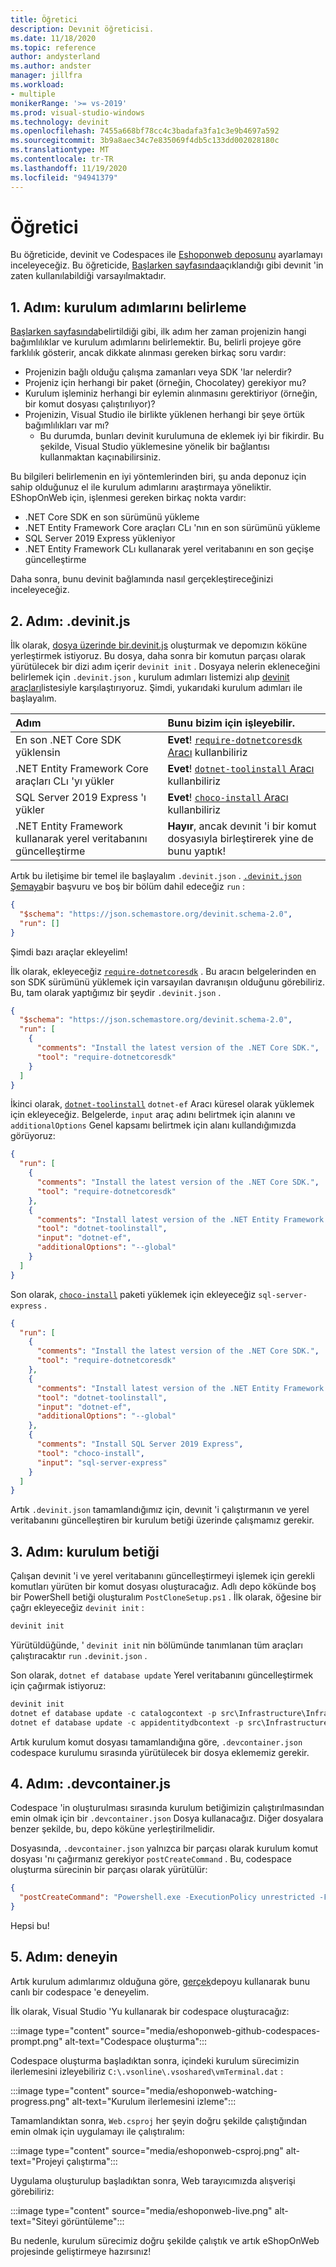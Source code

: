 ```yaml
---
title: Öğretici
description: Devınit öğreticisi.
ms.date: 11/18/2020
ms.topic: reference
author: andysterland
ms.author: andster
manager: jillfra
ms.workload:
- multiple
monikerRange: '>= vs-2019'
ms.prod: visual-studio-windows
ms.technology: devinit
ms.openlocfilehash: 7455a668bf78cc4c3badafa3fa1c3e9b4697a592
ms.sourcegitcommit: 3b9a8aec34c7e835069f4db5c133dd002028180c
ms.translationtype: MT
ms.contentlocale: tr-TR
ms.lasthandoff: 11/19/2020
ms.locfileid: "94941379"
---
```

# <a name="tutorial"></a>Öğretici

Bu öğreticide, devinit ve Codespaces ile [Eshoponweb deposunu](https://github.com/andysterland/eShopOnWeb) ayarlamayı inceleyeceğiz. Bu öğreticide, [Başlarken sayfasında](getting-started-with-devinit.md)açıklandığı gibi devınit 'in zaten kullanılabildiği varsayılmaktadır.

## <a name="step-1-determining-setup-steps"></a>1. Adım: kurulum adımlarını belirleme

[Başlarken sayfasında](getting-started-with-devinit.md)belirtildiği gibi, ilk adım her zaman projenizin hangi bağımlılıklar ve kurulum adımlarını belirlemektir. Bu, belirli projeye göre farklılık gösterir, ancak dikkate alınması gereken birkaç soru vardır:

- Projenizin bağlı olduğu çalışma zamanları veya SDK 'lar nelerdir?
- Projeniz için herhangi bir paket (örneğin, Chocolatey) gerekiyor mu?
- Kurulum işleminiz herhangi bir eylemin alınmasını gerektiriyor (örneğin, bir komut dosyası çalıştırılıyor)?
- Projenizin, Visual Studio ile birlikte yüklenen herhangi bir şeye örtük bağımlılıkları var mı?
  - Bu durumda, bunları devinit kurulumuna de eklemek iyi bir fikirdir. Bu şekilde, Visual Studio yüklemesine yönelik bir bağlantısı kullanmaktan kaçınabilirsiniz.

Bu bilgileri belirlemenin en iyi yöntemlerinden biri, şu anda deponuz için sahip olduğunuz el ile kurulum adımlarını araştırmaya yöneliktir. EShopOnWeb için, işlenmesi gereken birkaç nokta vardır:

- .NET Core SDK en son sürümünü yükleme
- .NET Entity Framework Core araçları CLı 'nın en son sürümünü yükleme
- SQL Server 2019 Express yükleniyor
- .NET Entity Framework CLı kullanarak yerel veritabanını en son geçişe güncelleştirme

Daha sonra, bunu devinit bağlamında nasıl gerçekleştireceğinizi inceleyeceğiz.

## <a name="step-2-the-devinitjson"></a>2. Adım: .devinit.js

İlk olarak, [ dosya üzerinde bir.devinit.js](devinit-json.md) oluşturmak ve depomızın köküne yerleştirmek istiyoruz. Bu dosya, daha sonra bir komutun parçası olarak yürütülecek bir dizi adım içerir `devinit init` . Dosyaya nelerin ekleneceğini belirlemek için `.devinit.json` , kurulum adımları listemizi alıp [devinit araçları](devinit-tool-list.md)listesiyle karşılaştırıyoruz. Şimdi, yukarıdaki kurulum adımları ile başlayalım.

| Adım                                                              | Bunu bizim için işleyebilir.                                                                        |
| :---------------------------------------------------------------- | :----------------------------------------------------------------------------------------------------  |
| En son .NET Core SDK yüklensin                                      | **Evet**! [ `require-dotnetcoresdk` Aracı](tool-require-dotnetcoresdk.md) kullanbiliriz                  |
| .NET Entity Framework Core araçları CLı 'yı yükler                      | **Evet**! [ `dotnet-toolinstall` Aracı](tool-dotnet-toolinstall.md) kullanbiliriz                        |
| SQL Server 2019 Express 'ı yükler                                   | **Evet**! [ `choco-install` Aracı](tool-choco-install.md) kullanbiliriz                                  |
| .NET Entity Framework kullanarak yerel veritabanını güncelleştirme                 | **Hayır**, ancak devınit 'i bir komut dosyasıyla birleştirerek yine de bunu yaptık!                               |

Artık bu iletişime bir temel ile başlayalım `.devinit.json` . [ `.devinit.json` Şemaya](https://json.schemastore.org/devinit.schema-2.0)bir başvuru ve boş bir bölüm dahil edeceğiz `run` :

```json
{
  "$schema": "https://json.schemastore.org/devinit.schema-2.0",
  "run": []
}
```

Şimdi bazı araçlar ekleyelim!

İlk olarak, ekleyeceğiz [`require-dotnetcoresdk`](tool-require-dotnetcoresdk.md) . Bu aracın belgelerinden en son SDK sürümünü yüklemek için varsayılan davranışın olduğunu görebiliriz. Bu, tam olarak yaptığımız bir şeydir `.devinit.json` .

```json
{
  "$schema": "https://json.schemastore.org/devinit.schema-2.0",
  "run": [
    {
      "comments": "Install the latest version of the .NET Core SDK.",
      "tool": "require-dotnetcoresdk"
    }
  ]
}
```

İkinci olarak, [`dotnet-toolinstall`](tool-dotnet-toolinstall.md) `dotnet-ef` Aracı küresel olarak yüklemek için ekleyeceğiz. Belgelerde, `input` araç adını belirtmek için alanını ve `additionalOptions` Genel kapsamı belirtmek için alanı kullandığımızda görüyoruz:

```json
{
  "run": [
    {
      "comments": "Install the latest version of the .NET Core SDK.",
      "tool": "require-dotnetcoresdk"
    },
    {
      "comments": "Install latest version of the .NET Entity Framework Core Tools CLI.",
      "tool": "dotnet-toolinstall",
      "input": "dotnet-ef",
      "additionalOptions": "--global"
    }
  ]
}
```

Son olarak, [`choco-install`](tool-choco-install.md) paketi yüklemek için ekleyeceğiz `sql-server-express` .

```json
{
  "run": [
    {
      "comments": "Install the latest version of the .NET Core SDK.",
      "tool": "require-dotnetcoresdk"
    },
    {
      "comments": "Install latest version of the .NET Entity Framework Core Tools CLI.",
      "tool": "dotnet-toolinstall",
      "input": "dotnet-ef",
      "additionalOptions": "--global"
    },
    {
      "comments": "Install SQL Server 2019 Express",
      "tool": "choco-install",
      "input": "sql-server-express"
    }
  ]
}
```

Artık `.devinit.json` tamamlandığımız için, devınit 'i çalıştırmanın ve yerel veritabanını güncelleştiren bir kurulum betiği üzerinde çalışmamız gerekir.

## <a name="step-3-the-setup-script"></a>3. Adım: kurulum betiği

Çalışan devınit 'i ve yerel veritabanını güncelleştirmeyi işlemek için gerekli komutları yürüten bir komut dosyası oluşturacağız. Adlı depo kökünde boş bir PowerShell betiği oluşturalım `PostCloneSetup.ps1` . İlk olarak, öğesine bir çağrı ekleyeceğiz `devinit init` :

```powershell
devinit init
```

Yürütüldüğünde, ' `devinit init` nin bölümünde tanımlanan tüm araçları çalıştıracaktır `run` `.devinit.json` .

Son olarak, `dotnet ef database update` Yerel veritabanını güncelleştirmek için çağırmak istiyoruz:

```powershell
devinit init
dotnet ef database update -c catalogcontext -p src\Infrastructure\Infrastructure.csproj -s src\Web\Web.csproj
dotnet ef database update -c appidentitydbcontext -p src\Infrastructure\Infrastructure.csproj -s src\Web\Web.csproj
```

Artık kurulum komut dosyası tamamlandığına göre, `.devcontainer.json` codespace kurulumu sırasında yürütülecek bir dosya eklememiz gerekir.

## <a name="step-4-the-devcontainerjson"></a>4. Adım: .devcontainer.js

Codespace 'in oluşturulması sırasında kurulum betiğimizin çalıştırılmasından emin olmak için bir `.devcontainer.json` Dosya kullanacağız. Diğer dosyalara benzer şekilde, bu, depo köküne yerleştirilmelidir.

Dosyasında, `.devcontainer.json` yalnızca bir parçası olarak kurulum komut dosyası 'nı çağırmanız gerekiyor `postCreateCommand` . Bu, codespace oluşturma sürecinin bir parçası olarak yürütülür:

```json
{
  "postCreateCommand": "Powershell.exe -ExecutionPolicy unrestricted -File .\\PostCloneSetup.ps1"
}
```

Hepsi bu!

## <a name="step-5-trying-it-out"></a>5. Adım: deneyin

Artık kurulum adımlarımız olduğuna göre, [gerçek](https://github.com/andysterland/eShopOnWeb)depoyu kullanarak bunu canlı bir codespace 'e deneyelim.

İlk olarak, Visual Studio 'Yu kullanarak bir codespace oluşturacağız:

:::image type="content" source="media/eshoponweb-github-codespaces-prompt.png" alt-text="Codespace oluşturma":::

Codespace oluşturma başladıktan sonra, içindeki kurulum sürecimizin ilerlemesini izleyebiliriz `C:\.vsonline\.vsoshared\vmTerminal.dat` :

:::image type="content" source="media/eshoponweb-watching-progress.png" alt-text="Kurulum ilerlemesini izleme":::

Tamamlandıktan sonra, `Web.csproj` her şeyin doğru şekilde çalıştığından emin olmak için uygulamayı ile çalıştıralım:

:::image type="content" source="media/eshoponweb-csproj.png" alt-text="Projeyi çalıştırma":::

Uygulama oluşturulup başladıktan sonra, Web tarayıcımızda alışverişi görebiliriz:

:::image type="content" source="media/eshoponweb-live.png" alt-text="Siteyi görüntüleme":::

Bu nedenle, kurulum sürecimiz doğru şekilde çalıştık ve artık eShopOnWeb projesinde geliştirmeye hazırsınız!
